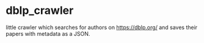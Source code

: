# dblp_crawler
little crawler which searches for authors on https://dblp.org/ and saves their papers with metadata as a JSON.
